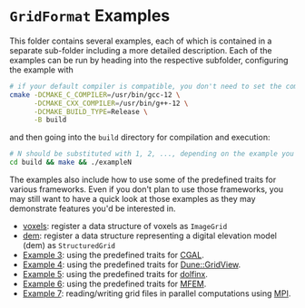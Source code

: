 <!-- SPDX-FileCopyrightText: 2022-2023 Dennis Gläser <dennis.glaeser@iws.uni-stuttgart.de> -->
<!-- SPDX-License-Identifier: CC-BY-4.0 -->

# `GridFormat` Examples

This folder contains several examples, each of which is contained in a separate sub-folder including a more detailed description.
Each of the examples can be run by heading into the respective subfolder, configuring the example with

```bash
# if your default compiler is compatible, you don't need to set the compiler paths
cmake -DCMAKE_C_COMPILER=/usr/bin/gcc-12 \
      -DCMAKE_CXX_COMPILER=/usr/bin/g++-12 \
      -DCMAKE_BUILD_TYPE=Release \
      -B build
```

and then going into the `build` directory for compilation and execution:

```bash
# N should be substituted with 1, 2, ..., depending on the example you want to run
cd build && make && ./exampleN
```

The examples also include how to use some of the predefined traits for various frameworks. Even if you don't plan to
use those frameworks, you may still want to have a quick look at those examples as they may demonstrate features you'd
be interested in.

- [voxels](./voxels): register a data structure of voxels as `ImageGrid`
- [dem](./dem): register a data structure representing a digital elevation model (dem) as `StructuredGrid`
- [Example 3](./example3): using the predefined traits for [CGAL](https://www.cgal.org/).
- [Example 4](./example4): using the predefined traits for [Dune::GridView](https://dune-project.org/).
- [Example 5](./example5): using the predefined traits for [dolfinx](https://github.com/FEniCS/dolfinx).
- [Example 6](./example6): using the predefined traits for [MFEM](https://mfem.org/).
- [Example 7](./example7): reading/writing grid files in parallel computations using [MPI](https://de.wikipedia.org/wiki/Message_Passing_Interface).
